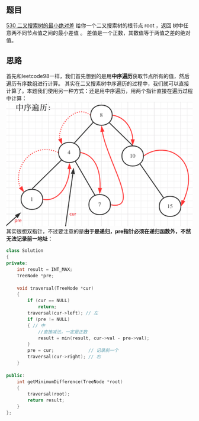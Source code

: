 ## 题目
[530 二叉搜索树的最小绝对差](https://leetcode-cn.com/problems/minimum-absolute-difference-in-bst/submissions/)
给你一个二叉搜索树的根节点 root ，返回 树中任意两不同节点值之间的最小差值 。
差值是一个正数，其数值等于两值之差的绝对值。
## 思路
首先和leetcode98一样，我们首先想到的是用**中序遍历**获取节点所有的值，然后遍历有序数组进行计算。
其实在二叉搜素树中序遍历的过程中，我们就可以直接计算了。本题我们使用另一种方式：还是用中序遍历，用两个指针直接在遍历过程中计算：
![image.png](leetcode530.assets/1645980303847-f91e2ad8-2e72-4b71-8e96-0a5e29847d20.png)
其实很想双指针，不过要注意的是**由于是递归，pre指针必须在递归函数外，不然无法记录前一地址**：
```cpp
class Solution
{
private:
    int result = INT_MAX;
    TreeNode *pre;

    void traversal(TreeNode *cur)
    {
        if (cur == NULL)
            return;
        traversal(cur->left); // 左
        if (pre != NULL)
        { // 中
            //直接减法，一定是正数
            result = min(result, cur->val - pre->val);
        }
        pre = cur;             // 记录前一个
        traversal(cur->right); // 右
    }

public:
    int getMinimumDifference(TreeNode *root)
    {
        traversal(root);
        return result;
    }
};
```
